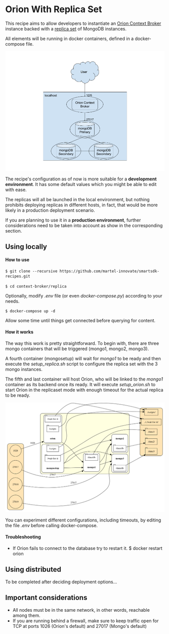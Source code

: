 # Orion With Replica Set

This recipe aims to allow developers to instantiate an [Orion Context Broker](https://github.com/telefonicaid/fiware-orion/blob/master/README.md) instance backed with a [replica set](https://docs.mongodb.com/v3.2/replication/) of MongoDB instances.

All elements will be running in docker containers, defined in a docker-compose file.

![Orion with Replica Set Overview](docs/replica_overview.png "Orion with replica set overview")

The recipe's configuration as of now is more suitable for a __development environment__. It has some default values which you might be able to edit with ease.

The replicas will all be launched in the local environment, but nothing prohibits deploying replicas in different hosts, in fact, that would be more likely in a production deployment scenario.

If you are planning to use it in a __production environment__, further considerations need to be taken into account as show in the corresponding section.


## Using locally

#### How to use

    $ git clone --recursive https://github.com/martel-innovate/smartsdk-recipes.git

    $ cd context-broker/replica

Optionally, modify _.env_ file (or even _docker-compose.py_) according to your needs.

    $ docker-compose up -d

Allow some time until things get connected before querying for content.

#### How it works

The way this work is pretty straightforward. To begin with, there are three mongo containers
that will be triggered (mongo1, mongo2, mongo3).

A fourth container (mongosetup) will wait for _mongo1_ to be ready and then execute the *setup_replica.sh* script to configure the replica set with the 3 mongo instances.

The fifth and last container will host Orion, who will be linked to the _mongo1_ container as its backend once its ready. It will execute *setup_orion.sh* to start Orion in the replicaset mode with enough timeout for the actual replica to be ready.

![Orion with Replica Set Details](docs/replica_details.png "Orion with replica set details")

You can experiment different configurations, including timeouts, by editing the file _.env_ before calling docker-compose.

#### Troubleshooting
- If Orion fails to connect to the database try to restart it.
        $ docker restart orion

## Using distributed

To be completed after deciding deployment options...

## Important considerations

 - All nodes must be in the same network, in other words, reachable among them.
 - If you are running behind a firewall, make sure to keep traffic open for TCP at ports 1026 (Orion's default) and 27017 (Mongo's default)
